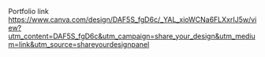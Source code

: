 Portfolio link
https://www.canva.com/design/DAF5S_fgD6c/_YAL_xioWCNa6FLXxrIJ5w/view?utm_content=DAF5S_fgD6c&utm_campaign=share_your_design&utm_medium=link&utm_source=shareyourdesignpanel
